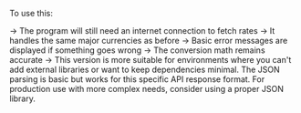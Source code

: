 To use this:

-> The program will still need an internet connection to fetch rates
-> It handles the same major currencies as before
-> Basic error messages are displayed if something goes wrong
-> The conversion math remains accurate
-> This version is more suitable for environments where you can't add external libraries or want to keep dependencies minimal. The JSON parsing is basic but works for this specific API response format. For production use with more complex needs, consider using a proper JSON library.
